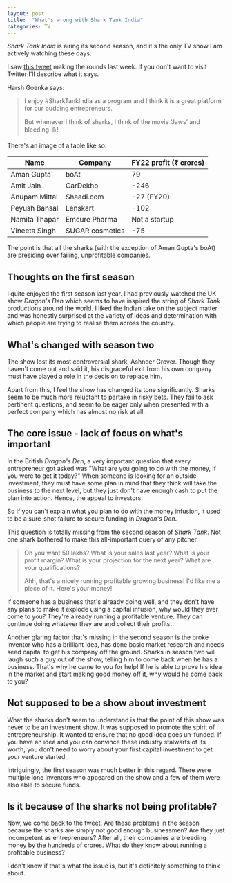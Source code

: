 ```yaml
---
layout: post
title:  "What's wrong with Shark Tank India"
categories: TV
---
```

*Shark Tank India* is airing its second season, and it's the only TV show I am actively watching these days.

I saw [this tweet](https://twitter.com/hvgoenka/status/1617095313902415872?s=20) making the rounds last week. If you don't want to visit Twitter I'll describe what it says.

Harsh Goenka says:
> I enjoy #SharkTankIndia as a program and I think it is a great platform for our budding entrepreneurs.
>
> But whenever I think of sharks, I think of the movie ‘Jaws’ and bleeding 🩸!

There's an image of a table like so:

| Name          | Company         | FY22 profit (₹ crores) |
|---------------|-----------------|------------------------|
| Aman Gupta    | boAt            | 79                     |
| Amit Jain     | CarDekho        | -246                   |
| Anupam Mittal | Shaadi.com      | -27 (FY20)             |
| Peyush Bansal | Lenskart        | -102                   |
| Namita Thapar | Emcure Pharma   | Not a startup          |
| Vineeta Singh | SUGAR cosmetics | -75                    |

The point is that all the sharks (with the exception of Aman Gupta's boAt) are presiding over failing, unprofitable companies.

## Thoughts on the first season
I quite enjoyed the first season last year. I had previously watched the UK show *Dragon's Den* which seems to have inspired the string of *Shark Tank* productions around the world. I liked the Indian take on the subject matter and was honestly surprised at the variety of ideas and determination with which people are trying to realise them across the country.

## What's changed with season two
The show lost its most controversial shark, Ashneer Grover. Though they haven't come out and said it, his disgraceful exit from his own company must have played a role in the decision to replace him.

Apart from this, I feel the show has changed its tone significantly. Sharks seem to be much more reluctant to partake in risky bets. They fail to ask pertinent questions, and seem to be eager only when presented with a perfect company which has almost no risk at all.

## The core issue - lack of focus on what's important
In the British *Dragon's Den*, a very important question that every entrepreneur got asked was "What are you going to do with the money, if you were to get it today?" When someone is looking for an outside investment, they must have some plan in mind that they think will take the business to the next level, but they just don't have enough cash to put the plan into action. Hence, the appeal to investors.

So if you can't explain what you plan to do with the money infusion, it used to be a sure-shot failure to secure funding in *Dragon's Den*.

This question is totally missing from the second season of *Shark Tank*. Not one shark bothered to make this all-important query of any pitcher.

> Oh you want 50 lakhs? What is your sales last year? What is your profit margin? What is your projection for the next year? What are your qualifications?
>
> Ahh, that's a nicely running profitable growing business! I'd like me a piece of it. Here's your money!

If someone has a business that's already doing well, and they don't have any plans to make it explode using a capital infusion, why would they ever come to you? They're already running a profitable venture. They can continue doing whatever they are and collect their profits.

Another glaring factor that's missing in the second season is the broke inventor who has a brilliant idea, has done basic market research and needs seed capital to get his company off the ground. Sharks in season two will laugh such a guy out of the show, telling him to come back when he has a business. That's why he came to you for help! If he is able to prove his idea in the market and start making good money off it, why would he come back to you?

## Not supposed to be a show about investment
What the sharks don't seem to understand is that the point of this show was never to be an investment show. It was supposed to promote the spirit of entrepreneurship. It wanted to ensure that no good idea goes un-funded. If you have an idea and you can convince these industry stalwarts of its worth, you don't need to worry about your first capital investment to get your venture started.

Intriguingly, the first season was much better in this regard. There were multiple lone inventors who appeared on the show and a few of them were also able to secure funds.

## Is it because of the sharks not being profitable?
Now, we come back to the tweet. Are these problems in the season because the sharks are simply not good enough businessmen? Are they just incompetent as entrepreneurs? After all, their companies are bleeding money by the hundreds of crores. What do they know about running a profitable business?

I don't know if that's what the issue is, but it's definitely something to think about.
